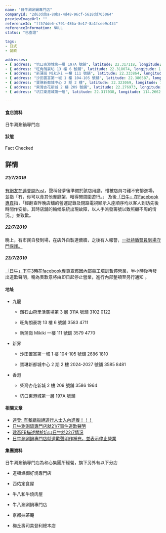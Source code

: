 ```yaml
---
name: "日牛涮涮鍋專門店"
companyId: "2d63ddba-80ba-4d48-96cf-5618dd705064"
previewImageUrl: ""
referenceId: "ff57dde6-c791-486a-8e17-8a1fcee9c434"
referenceInformation: NULL
status: "已查證"

tags:
- 日式
- 餐飲

addresses:
- { address: "坑口東港城第一層 197A 號舖", latitude: 22.317118, longitude: 114.26561, tags: [坑口, 全新界] }
- { address: "旺角朗豪坊 13 樓 6 號舖", latitude: 22.318074, longitude: 114.169024, tags: [旺角, 全九龍] }
- { address: "新蒲崗 Mikiki 一樓 111 號舖", latitude: 22.333864, longitude: 114.196946, tags: [新蒲崗, 全九龍] }
- { address: "沙田置富第一城 1 樓 104-105 號舖", latitude: 22.386587, longitude: 114.203313, tags: [沙田, 全新界] }
- { address: "寶琳新都城中心 2 期 2 樓", latitude: 22.323069, longitude: 114.258455, tags: [將軍澳, 全新界] }
- { address: "柴灣杏花新城 2 樓 209 號舖", latitude: 22.276973, longitude: 114.239957, tags: [柴灣, 全香港島] }
- { address: "坑口東港城第一層", latitude: 22.317038, longitude: 114.266225, tags: [將軍澳, 全新界] }

---
```


#### 食店資料
日牛涮涮鍋專門店

#### 狀態
Fact Checked

## 詳情

##### 21/7/2019
[有網友在連登開Post][lihkg-link]，聲稱發夢後準備於該店用膳，惟被店員刁難不安排進場，並指「冇，你可以食其他餐廳架，咁得閒周圍遊行。」
及後[「日牛」在Facebook專頁][japcowfb]指，「經翻查昨晚店舖的營運記錄及閉路電視顯示入座順序均以客人到訪先後時間作安排。其時店舖的輪候系統出現故障，以人手派發籌號以致照顧不周的情況。」並致歉。

##### 22/7/2019
晚上，有市民自發到場，在店外自製連儂牆，之後有人報警，[一批持盾警員到場守門保護。][kengopage]

##### 23/7/2019
[「日牛」下午3時在facebook專頁宣佈因內部員工培訓暫停營業][japcowfb2]，半小時後再發出道歉聲明，稱為表歉意將由即日起停止營業，進行內部整頓至另行通知 。


#### 地址
* 九龍

  * 鑽石山荷里活廣場第 3 層 311A 號舖	3102 0122

  * 旺角朗豪坊 13 樓 6 號舖	3583 4711

  * 新蒲崗 Mikiki 一樓 111 號舖	3579 4770

* 新界

  * 沙田置富第一城 1 樓 104-105 號舖	2686 1810

  * 寶琳新都城中心 2 期 2 樓 2024-2027 號舖	3585 8481

* 香港

  * 柴灣杏花新城 2 樓 209 號舖	3586 1964

  * 坑口東港城第一層 197A 號舖


#### 相關文章

* [連登: 有餐廳拒絕遊行人士入內進餐！！！][lihkg-link]
* [日牛涮涮鍋專門店就21/7事件道歉聲明][japcowfb]
* [建吾FB描述關於坑口日牛於22/7情況][kengopage]
* [日牛涮涮鍋專門店就道歉聲明作補充，並表示停止營業][japcowfb2]


#### 集團資料

日牛涮涮鍋專門店為和心集團所經營，旗下另外有以下分店

* 道頓堀御好燒專門店

* 西佑定食屋

* 牛八和牛燒肉屋

* 牛八涮涮鍋專門店

* 京都抹茶庵

* 梅丘壽司美登利總本店

[lihkg-link]: https://lihkg.com/thread/1338758/page/1
[japcowfb]: https://www.facebook.com/nichigyu.hk/photos/a.145883252178237/1965904443509433
[kengopage]: https://www.facebook.com/kengopage/photos/a.374061035988961/2448433605218350
[japcowfb2]: https://www.facebook.com/nichigyu.hk/photos/a.145883252178237/1967794176653793